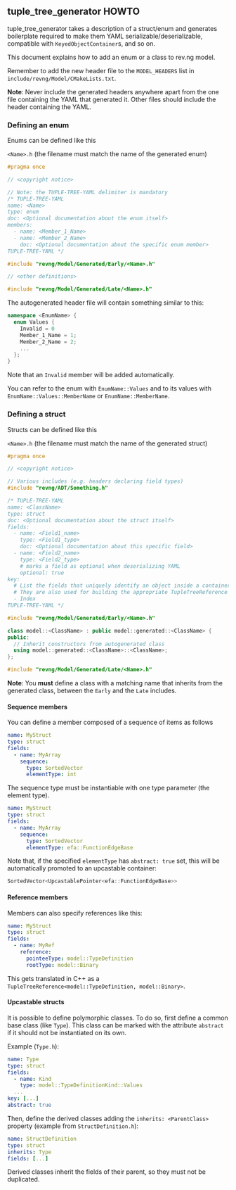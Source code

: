 ## tuple_tree_generator HOWTO

tuple_tree_generator takes a description of a struct/enum and generates boilerplate required to make them YAML
serializable/deserializable, compatible with `KeyedObjectContainer`s, and so on.

This document explains how to add an enum or a class to rev.ng model.

Remember to add the new header file to the `MODEL_HEADERS` list in `include/revng/Model/CMakeLists.txt`.

**Note**: Never include the generated headers anywhere apart from the one file containing the YAML that generated it.
Other files should include the header containing the YAML.

### Defining an enum

Enums can be defined like this

`<Name>.h` (the filename must match the name of the generated enum)
```cpp
#pragma once

// <copyright notice>

// Note: the TUPLE-TREE-YAML delimiter is mandatory
/* TUPLE-TREE-YAML
name: <Name>
type: enum
doc: <Optional documentation about the enum itself>
members:
  - name: <Member_1_Name>
  - name: <Member_2_Name>
    doc: <Optional documentation about the specific enum member>
TUPLE-TREE-YAML */

#include "revng/Model/Generated/Early/<Name>.h"

// <other definitions>

#include "revng/Model/Generated/Late/<Name>.h"
```

The autogenerated header file will contain something similar to this:

```cpp
namespace <EnumName> {
  enum Values {
    Invalid = 0
    Member_1_Name = 1;
    Member_2_Name = 2;
    ...
  };
}
```

Note that an `Invalid` member will be added automatically.

You can refer to the enum with `EnumName::Values` and to its values with `EnumName::Values::MemberName` or
`EnumName::MemberName`.

### Defining a struct

Structs can be defined like this

`<Name>.h` (the filename must match the name of the generated struct)
```cpp
#pragma once

// <copyright notice>

// Various includes (e.g. headers declaring field types)
#include "revng/ADT/Something.h"

/* TUPLE-TREE-YAML
name: <ClassName>
type: struct
doc: <Optional documentation about the struct itself>
fields:
  - name: <Field1_name>
    type: <Field1_type>
    doc: <Optional documentation about this specific field>
  - name: <Field2_name>
    type: <Field2_type>
    # marks a field as optional when deserializing YAML
    optional: true
key:
  # List the fields that uniquely identify an object inside a container here.
  # They are also used for building the appropriate TupleTreeReference -- a "path" inside the YAML
  - Index
TUPLE-TREE-YAML */

#include "revng/Model/Generated/Early/<Name>.h"

class model::<ClassName> : public model::generated::<ClassName> {
public:
  // Inherit constructors from autogenerated class
  using model::generated::<ClassName>::<ClassName>;
};

#include "revng/Model/Generated/Late/<Name>.h"
```

**Note**: You **must** define a class with a matching name that inherits from the generated class, between the `Early`
and the `Late` includes.

#### Sequence members

You can define a member composed of a sequence of items as follows

```yaml
name: MyStruct
type: struct
fields:
  - name: MyArray
    sequence:
      type: SortedVector
      elementType: int
```

The sequence type must be instantiable with one type parameter (the element type).

```yaml
name: MyStruct
type: struct
fields:
  - name: MyArray
    sequence:
      type: SortedVector
      elementType: efa::FunctionEdgeBase
```

Note that, if the specified `elementType` has `abstract: true` set, this will be
automatically promoted to an upcastable container:

```cpp
SortedVector<UpcastablePointer<efa::FunctionEdgeBase>>
```

#### Reference members

Members can also specify references like this:

```yaml
name: MyStruct
type: struct
fields:
  - name: MyRef
    reference:
      pointeeType: model::TypeDefinition
      rootType: model::Binary
```

This gets translated in C++ as a `TupleTreeReference<model::TypeDefinition, model::Binary>`.

#### Upcastable structs

It is possible to define polymorphic classes. To do so, first define a common base class (like `Type`).
This class can be marked with the attribute `abstract` if it should not be instantiated on its own.

Example (`Type.h`):

```YAML
name: Type
type: struct
fields:
  - name: Kind
    type: model::TypeDefinitionKind::Values
  ...
key: [...]
abstract: true
```

Then, define the derived classes adding the `inherits: <ParentClass>` property (example from `StructDefinition.h`):

```YAML
name: StructDefinition
type: struct
inherits: Type
fields: [...]
```

Derived classes inherit the fields of their parent, so they must not be duplicated.
